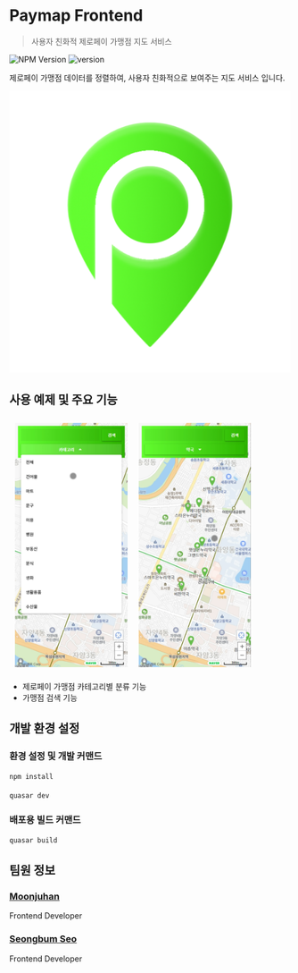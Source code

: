 # Paymap Frontend
> 사용자 친화적 제로페이 가맹점 지도 서비스

![NPM Version][npm-image]
![version]

제로페이 가맹점 데이터를 정렬하여, 사용자 친화적으로 보여주는 지도 서비스 입니다.

![](./src/statics/icons/icon-512x512.png)

## 사용 예제 및 주요 기능

<div style="width:80%; display:flex;">
<img src="./src/assets/shot_01.png" style="width:50%; padding:10px;">
<img src="./src/assets/shot_02.png" style="width:50%; padding:10px;">
</div>

- 제로페이 가맹점 카테고리별 분류 기능
- 가맹점 검색 기능


## 개발 환경 설정

### 환경 설정 및 개발 커맨드
```bash
npm install

quasar dev
```

### 배포용 빌드 커맨드
```bash
quasar build
```



## 팀원 정보

### [Moonjuhan](https://github.com/MoonJuhan)
Frontend Developer

### [Seongbum Seo](https://github.com/seongbuming)
Frontend Developer

[npm-image]: https://img.shields.io/npm/v/datadog-metrics.svg?style=flat-square
[npm-url]: https://npmjs.org/package/datadog-metrics
[version]: https://img.shields.io/badge/version-v1.0.11-blue

